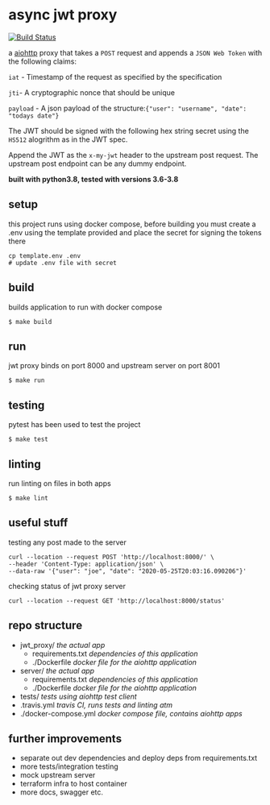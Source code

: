 # async jwt proxy 

[![Build Status](https://travis-ci.com/pathespe/jwt-proxy.svg?branch=master)](https://travis-ci.com/pathespe/jwt-proxy)

a [aiohttp](https://docs.aiohttp.org/en/stable/) proxy that takes a `POST` request and appends a `JSON Web Token` with the following claims:

`iat` - Timestamp of the request as specified by the specification

`jti`- A cryptographic nonce that should be unique

`payload` - A json payload of the structure:`{"user": "username", "date": "todays date"}`

The JWT should be signed with the following hex string secret using the `HS512` alogrithm as in the JWT spec.

Append the JWT as the `x-my-jwt` header to the upstream post request. The upstream post endpoint can be any dummy endpoint. 


__built with python3.8, tested with versions 3.6-3.8__

## setup

this project runs using docker compose, before building you must create a .env using the template provided and place the secret for signing the tokens there
```
cp template.env .env
# update .env file with secret
```


## build 
builds application to run with docker compose
```
$ make build
```

## run 
jwt proxy binds on port 8000 and upstream server on port 8001
```
$ make run
```

## testing
pytest has been used to test the project
```
$ make test
```

## linting
run linting on files in both apps
```
$ make lint 
```
## useful stuff

testing any post made to the server
```
curl --location --request POST 'http://localhost:8000/' \
--header 'Content-Type: application/json' \
--data-raw '{"user": "joe", "date": "2020-05-25T20:03:16.090206"}'
```

checking status of jwt proxy server
```
curl --location --request GET 'http://localhost:8000/status'
```

## repo structure
 - jwt_proxy/ *the actual app*
    - requirements.txt *dependencies of this application*
    - ./Dockerfile *docker file for the aiohttp application*
 - server/ *the actual app*
    - requirements.txt *dependencies of this application*
    - ./Dockerfile *docker file for the aiohttp application*
 - tests/ *tests using aiohttp test client*
 - .travis.yml *travis CI, runs tests and linting atm*
 - ./docker-compose.yml *docker compose file, contains aiohttp apps*


## further improvements

 - separate out dev dependencies and deploy deps from requirements.txt
 - more tests/integration testing
 - mock upstream server
 - terraform infra to host container
 - more docs, swagger etc.